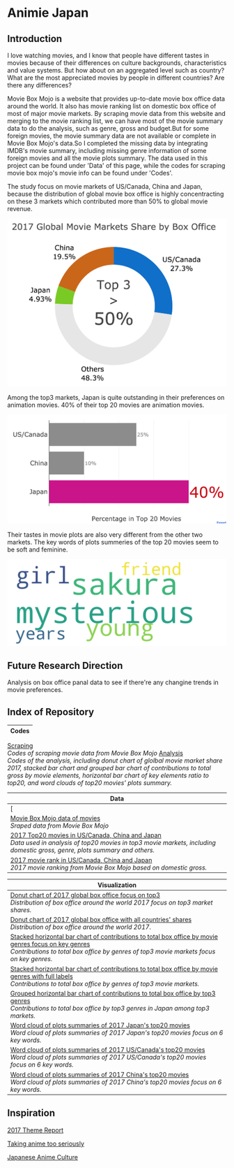 # Animie Japan

## Introduction
I love watching movies, and I know that people have different tastes in movies because of their differences on culture backgrounds, characteristics and value systems. But how about on an aggregated level such as country? What are the most appreciated movies by people in different countries? Are there any differences? 

Movie Box Mojo is a website that provides up-to-date movie box office data around the world. It also has movie ranking list on domestic box office of most of major movie markets. By scraping movie data from this website and merging to the movie ranking list, we can have most of the movie summary data to do the analysis, such as genre, gross and budget.But for some foreign movies, the movie summary data are not available or complete in Movie Box Mojo's data.So I completed the missing data by integrating IMDB's movie summary, including missing genre information of some foreign movies and all the movie plots summary. The data used in this project can be found under 'Data' of this page, while the codes for scraping movie box mojo's movie info can be found under 'Codes'.

The study focus on movie markets of US/Canada, China and Japan, because the distribution of global movie box office is highly concentracting on these 3 markets which contributed more than 50% to global movie revenue. 

![alt text](https://github.com/wyr211/2017-Top3-Movie-Market-Comparison/blob/master/Visualization/DonutPlot_2017_Global_Movie_Market_Share_Top3.png)

Among the top3 markets, Japan is quite outstanding in their preferences on animation movies. 40% of their top 20 movies are animation movies. 

![alt text](https://github.com/wyr211/2017-Top3-Movie-Market-Comparison/blob/master/Visualization/Bar_2017_Proportion_of_Animation_Movie_in_Top20_Movies_Japan.png)


Their tastes in movie plots are also very different from the other two markets. The key words of plots summeries of the top 20 movies seem to be soft and feminine.

![alt text](https://github.com/wyr211/2017-Top3-Movie-Market-Comparison/blob/master/Visualization/WordCloud_Plots_Japan.png)

## Future Research Direction
Analysis on box office panal data to see if there're any changine trends in movie preferences. 

## Index of Repository

|Codes|
|---|
[Scraping](https://github.com/wyr211/2017-Top3-Movie-Market-Comparison/blob/master/BoxMojo_Data_scraping.ipynb)<br> *Codes of scraping movie data from Movie Box Mojo*
[Analysis](https://github.com/wyr211/2017-Top3-Movie-Market-Comparison/blob/master/BoxMojo_Data_scraping.ipynb)<br> *Codes of the analysis, including donut chart of glolbal movie market share 2017, stacked bar chart and grouped bar chart of contributions to total gross by movie elements, horizontal bar chart of key elements ratio to top20, and word clouds of top20 movies' plots summary.*


|Data|
|---|
[|2017 global movie box office](https://github.com/wyr211/2017-Top3-Movie-Market-Comparison/blob/master/Data/World_movie_market_2017.xlsx)<br>*2017 global box office data from 2017 Theme Report by MPAA*|
|[Movie Box Mojo data of movies](https://github.com/wyr211/2017-Top3-Movie-Market-Comparison/blob/master/Data/movie_data.csv)<br>*Sraped data from Movie Box Mojo*|
|[2017 Top20 movies in US/Canada, China and Japan](https://github.com/wyr211/2017-Top3-Movie-Market-Comparison/blob/master/Data/movie_top3_top20.xlsx)<br>*Data used in analysis of top20 movies in top3 movie markets, including domestic gross, genre, plots summary and others.*|
|[2017 movie rank in  US/Canada, China and Japan](https://github.com/wyr211/2017-Top3-Movie-Market-Comparison/blob/master/Data/movie_top20_rank.xlsx)<br>*2017 movie ranking from Movie Box Mojo based on domestic gross.*|

|Visualization|
|---|
|[Donut chart of 2017 global box office focus on top3](https://github.com/wyr211/2017-Top3-Movie-Market-Comparison/blob/master/Visualization/DonutPlot_2017_Global_Movie_Market_Share_Top3.png)<br>*Distribution of box office around the world 2017 focus on top3 market shares.*|
|[Donut chart of 2017 global box office with all countries' shares](https://github.com/wyr211/2017-Top3-Movie-Market-Comparison/blob/master/Visualization/DonutPlot_2017_Global_Movie_Market_Share_Full.png)<br>*Distribution of box office around the world 2017*.|
|[Stacked horizontal bar chart of contributions to total box office by movie genres focus on key genres](https://github.com/wyr211/2017-Top3-Movie-Market-Comparison/blob/master/Visualization/StackedBar_Contributions_of_Key_Genres_to_Total_Box_Office.png)<br>*Contributions to total box office by genres of top3 movie markets focus on key genres.*|
|[Stacked horizontal bar chart of contributions to total box office by movie genres with full labels](https://github.com/wyr211/2017-Top3-Movie-Market-Comparison/blob/master/Visualization/StackedBar_Contributions_of_Genres_to_Total_Box_Office_Full.png)<br>*Contributions to total box office by genres of top3 movie markets.*|
|[Grouped horizontal bar chart of contributions to total box office by top3 genres](https://github.com/wyr211/2017-Top3-Movie-Market-Comparison/blob/master/Visualization/GroupedBar_Contributions_of_Key_Genres_to_Total_Box_Office.png)<br>*Contributions to total box office by top3 genres in Japan among top3 markets.*|
|[Word cloud of plots summaries of 2017 Japan's top20 movies](https://github.com/wyr211/2017-Top3-Movie-Market-Comparison/blob/master/Visualization/WordCloud_Plots_Japan.png)<br>*Word cloud of plots summaries of 2017 Japan's top20 movies focus on 6 key words.*|
|[Word cloud of plots summaries of 2017 US/Canada's top20 movies](https://github.com/wyr211/2017-Top3-Movie-Market-Comparison/blob/master/Visualization/WordCloud_Plots_US:Canada.png)<br>*Word cloud of plots summaries of 2017 US/Canada's top20 movies focus on 6 key words.*|
|[Word cloud of plots summaries of 2017 China's top20 movies](https://github.com/wyr211/2017-Top3-Movie-Market-Comparison/blob/master/Visualization/WordCloud_Plots_China.png)<br>*Word cloud of plots summaries of 2017 China's top20 movies focus on 6 key words.*|


## Inspiration
[2017 Theme Report](https://www.mpaa.org/wp-content/uploads/2018/04/MPAA-THEME-Report-2017_Final.pdf)

[Taking anime too seriously](https://www.japantimes.co.jp/culture/2013/06/02/books/book-reviews/taking-anime-too-seriously/#.W4mgx5NKgWo)

[Japanese Anime Culture](https://tokyotreat.com/news/japanese-anime-culture)
